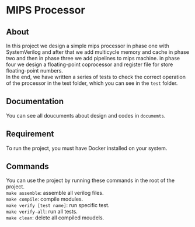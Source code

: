 
# MIPS Processor

## About
In this project we design a simple mips processor in phase one with SystemVerilog and after that we add multicycle memory and cache in phase two and then in phase three we add pipelines to mips machine. in phase four we design a floating-point coprocessor and register file for store floating-point numbers.<br />
In the end, we have written a series of tests to check the correct operation of the processor in the test folder, which you can see in the `test` folder.


## Documentation
You can see all doucuments about design and codes in `documemts`.

## Requirement
To run the project, you must have Docker installed on your system.
## Commands
You can use the project by running these commands in the root of the project. <br />
`make assemble`: assemble all verilog files.<br />
`make compile`: compile modules.<br />
`make verify [test name]`: run specific test.<br />
`make verify-all`: run all tests.<br />
`make clean`: delete all compiled moudels.<br />
